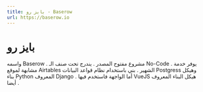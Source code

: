 ```yaml
---
title: بايز رو - Baserow
url: https://baserow.io
---
```


# بايز رو

واسمه Baserow . مشروع مفتوح المصدر . يندرج تحت صنف الـ No-Code . يوفر خدمة مشابهة لموقع Airtables الشهير . بني باستخدام نظام قواعد البيانات Postgress وهيكل بناء Python المعروف Django . أما الواجهة فاستخدم فيها VueJS هيكل البناء المعروف أيضا .
